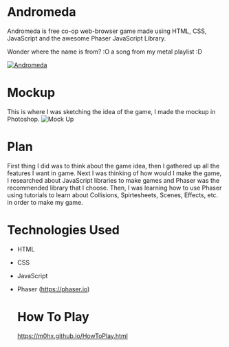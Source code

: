 # Andromeda
Andromeda is free co-op web-browser game made using HTML, CSS, JavaScript and the awesome Phaser JavaScript Library.

Wonder where the name is from? :O 
a song from my metal playlist :D

[![Andromeda](https://img.youtube.com/vi/uB0aXf8NRC8/0.jpg)](https://www.youtube.com/watch?v=uB0aXf8NRC8)


# Mockup 
This is where I was sketching the idea of the game, I made the mockup in Photoshop.
![Mock Up]([http://url/to/img.png](https://i.ibb.co/mzWN0Fz/Andromeda-Mock1.png))

# Plan
First thing I did was to think about the game idea, then I gathered up all the features I want in game.
Next I was thinking of how would I make the game, I researched about JavaScript libraries to make games and Phaser was the recommended library that I choose.
Then, I was learning how to use Phaser using tutorials to learn about Collisions, Spirtesheets, Scenes, Effects, etc. in order to make my game.

# Technologies Used
* HTML
* CSS
* JavaScript
* Phaser (https://phaser.io)

  # How To Play
  https://m0hx.github.io/HowToPlay.html
  

